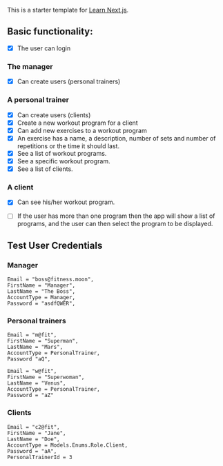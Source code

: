 This is a starter template for [Learn Next.js](https://nextjs.org/learn).

## Basic functionality:
- [x] The user can login

### The manager
- [x] Can create users (personal trainers)
### A personal trainer
- [x] Can create users (clients)
- [x] Create a new workout program for a client
- [x] Can add new exercises to a workout program
- [x] An exercise has a name, a description, number of sets and number of repetitions or the time it should last.
- [x] See a list of workout programs.
- [x]  See a specific workout program.
- [x] See a list of clients.

### A client
- [x] Can see his/her workout program.
- [ ] If the user has more than one program then the app will show a list of programs, and the user can then select the program to be displayed.


## Test User Credentials

### Manager
    
    Email = "boss@fitness.moon",
    FirstName = "Manager",
    LastName = "The Boss",
    AccountType = Manager,
    Password = "asdfQWER",

### Personal trainers
    
    Email = "m@fit",
    FirstName = "Superman",
    LastName = "Mars",
    AccountType = PersonalTrainer,
    Password "aQ",

    Email = "w@fit",
    FirstName = "Superwoman",
    LastName = "Venus",
    AccountType = PersonalTrainer,
    Password = "aZ"

### Clients
    Email = "c2@fit",
    FirstName = "Jane",
    LastName = "Doe",
    AccountType = Models.Enums.Role.Client,
    Password = "aA",
    PersonalTrainerId = 3
